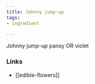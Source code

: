 ```yaml
---
title: Johnny jump-up
tags:
- ingredient

---
```

Johnny jump-up pansy OR violet

### Links

* [[edible-flowers]]

